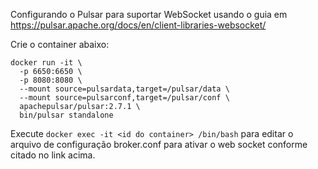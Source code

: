 Configurando o Pulsar para suportar WebSocket usando o guia em https://pulsar.apache.org/docs/en/client-libraries-websocket/

Crie o container abaixo:

```
docker run -it \
  -p 6650:6650 \
  -p 8080:8080 \
  --mount source=pulsardata,target=/pulsar/data \
  --mount source=pulsarconf,target=/pulsar/conf \
  apachepulsar/pulsar:2.7.1 \
  bin/pulsar standalone
```


Execute `docker exec -it <id do container> /bin/bash` para editar o arquivo de configuração broker.conf para ativar o web socket conforme citado no link acima.

